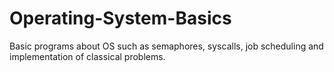 # Operating-System-Basics
Basic programs about OS such as semaphores, syscalls, job scheduling and implementation of classical problems.
